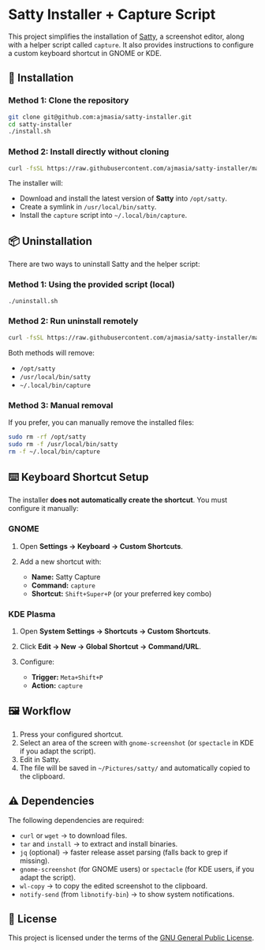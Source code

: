 # Satty Installer + Capture Script

This project simplifies the installation of [Satty](https://github.com/gabm/Satty), a screenshot editor, along with a helper script called `capture`. It also provides instructions to configure a custom keyboard shortcut in GNOME or KDE.

## 🚀 Installation

### Method 1: Clone the repository

```bash
git clone git@github.com:ajmasia/satty-installer.git
cd satty-installer
./install.sh
```

### Method 2: Install directly without cloning

```bash
curl -fsSL https://raw.githubusercontent.com/ajmasia/satty-installer/main/install.sh | bash
```

The installer will:

* Download and install the latest version of **Satty** into `/opt/satty`.
* Create a symlink in `/usr/local/bin/satty`.
* Install the `capture` script into `~/.local/bin/capture`.

## 📦 Uninstallation

There are two ways to uninstall Satty and the helper script:

### Method 1: Using the provided script (local)

```bash
./uninstall.sh
```

### Method 2: Run uninstall remotely

```bash
curl -fsSL https://raw.githubusercontent.com/ajmasia/satty-installer/main/uninstall.sh | bash
```

Both methods will remove:

* `/opt/satty`
* `/usr/local/bin/satty`
* `~/.local/bin/capture`

### Method 3: Manual removal

If you prefer, you can manually remove the installed files:

```bash
sudo rm -rf /opt/satty
sudo rm -f /usr/local/bin/satty
rm -f ~/.local/bin/capture
```

## ⌨️ Keyboard Shortcut Setup

The installer **does not automatically create the shortcut**. You must configure it manually:

### GNOME

1. Open **Settings → Keyboard → Custom Shortcuts**.
2. Add a new shortcut with:

   * **Name:** Satty Capture
   * **Command:** `capture`
   * **Shortcut:** `Shift+Super+P` (or your preferred key combo)

### KDE Plasma

1. Open **System Settings → Shortcuts → Custom Shortcuts**.
2. Click **Edit → New → Global Shortcut → Command/URL**.
3. Configure:

   * **Trigger:** `Meta+Shift+P`
   * **Action:** `capture`

## 🖼️ Workflow

1. Press your configured shortcut.
2. Select an area of the screen with `gnome-screenshot` (or `spectacle` in KDE if you adapt the script).
3. Edit in Satty.
4. The file will be saved in `~/Pictures/satty/` and automatically copied to the clipboard.

## ⚠️ Dependencies

The following dependencies are required:

* `curl` or `wget` → to download files.
* `tar` and `install` → to extract and install binaries.
* `jq` (optional) → faster release asset parsing (falls back to grep if missing).
* `gnome-screenshot` (for GNOME users) or `spectacle` (for KDE users, if you adapt the script).
* `wl-copy` → to copy the edited screenshot to the clipboard.
* `notify-send` (from `libnotify-bin`) → to show system notifications.

## 📜 License

This project is licensed under the terms of the [GNU General Public License](./LICENSE).
